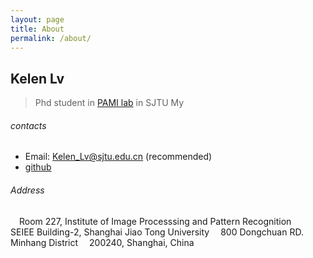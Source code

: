 ```yaml
---
layout: page
title: About
permalink: /about/
---
```


## Kelen Lv
> Phd student in [PAMI lab](http://www.pami.sjtu.edu.cn/) in SJTU
> My 


  
###### contacts
- Email: Kelen_Lv@sjtu.edu.cn (recommended)
- [github](https://github.com/kelenlv)
###### Address
 Room 227, Institute of Image Processsing and Pattern Recognition
 SEIEE Building-2, Shanghai Jiao Tong University
 800 Dongchuan RD. Minhang District
 200240, Shanghai, China